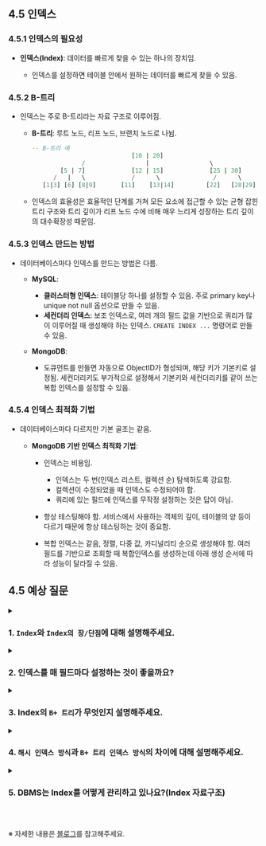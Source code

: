 ## 4.5 인덱스

### 4.5.1 인덱스의 필요성
- **인덱스(Index)**: 데이터를 빠르게 찾을 수 있는 하나의 장치임.

    - 인덱스를 설정하면 테이블 안에서 원하는 데이터를 빠르게 찾을 수 있음.

### 4.5.2 B-트리
- 인덱스는 주로 B-트리라는 자료 구조로 이루어짐.

    - **B-트리**: 루트 노드, 리프 노드, 브랜치 노드로 나뉨.

      ```sql
      -- B-트리 예
                                  [10 | 20]                             --(루트 노드)
                    /                 |                 \
              [5 | 7]             [12 | 15]             [25 | 30]       --(브랜치 노드)
            /   |   \             /      \               /      \
         [1|3] [6] [8|9]       [11]    [13|14]         [22]   [28|29]   --(리프 노드)
      ```
    - 인덱스의 효율성은 효율적인 단계를 거쳐 모든 요소에 접근할 수 있는 균형 잡힌 트리 구조와 트리 깊이가 리프 노드 수에 비해 매우 느리게 성장하는 트리 깊이의 대수확장성 때문임.

### 4.5.3 인덱스 만드는 방법
- 데이터베이스마다 인덱스를 만드는 방법은 다름.

    - **MySQL**:

        - **클러스터형 인덱스**: 테이블당 하나를 설정할 수 있음. 주로 primary key나 unique not null 옵션으로 만들 수 있음.
        - **세컨더리 인덱스**: 보조 인덱스로, 여러 개의 필드 값을 기반으로 쿼리가 많이 이루어질 때 생성해야 하는 인덱스. `CREATE INDEX ...` 명령어로 만들 수 있음.

    - **MongoDB**:

        - 도큐먼트를 만들면 자동으로 ObjectID가 형성되며, 해당 키가 기본키로 설정됨. 세컨더리키도 부가적으로 설정해서 기본키와 세컨더리키를 같이 쓰는 복합 인덱스를 설정할 수 있음.

### 4.5.4 인덱스 최적화 기법
- 데이터베이스마다 다르지만 기본 골조는 같음.

    - **MongoDB 기반 인덱스 최적화 기법**:

        - 인덱스는 비용임.

            - 인덱스는 두 번(인덱스 리스트, 컬렉션 순) 탐색하도록 강요함.
            - 컬렉션이 수정되었을 때 인덱스도 수정되어야 함.
            - 쿼리에 있는 필드에 인덱스를 무작정 설정하는 것은 답이 아님.

        - 항상 테스팅해야 함. 서비스에서 사용하는 객체의 깊이, 테이블의 양 등이 다르기 때문에 항상 테스팅하는 것이 중요함.

        - 복합 인덱스는 같음, 정렬, 다중 값, 카디널리티 순으로 생성해야 함. 여러 필드를 기반으로 조회할 때 복합인덱스를 생성하는데 아래 생성 순서에 따라 성능이 달라질 수 있음.

## 4.5 예상 질문

<details>
<summary>

### 1. `Index`와 `Index의 장/단점`에 대해 설명해주세요.

</summary>

```
인덱스는 데이터베이스의 검색 속도를 향상시키기 위해 사용되는 자료 구조입니다.
테이블 내의 데이터를 빠르게 찾는 데 도움을 주며, 주로 B-트리 구조로 구현됩니다.
인덱스의 주요 장점은 검색 성능의 향상입니다.
그러나 인덱스를 생성하고 유지하기 위해서는 추가적인 저장 공간이 필요하고, 데이터를 삽입하거나 수정할 때 인덱스를 재구성해야 하기 때문에 성능에 부담을 줄 수 있습니다.
따라서 인덱스는 검색이 자주 이루어지는 필드에 대해서만 신중하게 생성하는 것이 중요합니다.
```

</details>

<details>
<summary>

### 2. 인덱스를 매 필드마다 설정하는 것이 좋을까요?

</summary>

```
모든 필드에 인덱스를 설정하는 것은 비효율적입니다.
인덱스는 데이터를 빠르게 검색하는 데 유용하지만, 데이터 삽입, 삭제, 수정 작업 시 인덱스 역시 업데이트해야 하므로 성능 저하를 일으킬 수 있습니다.
또한, 인덱스는 추가적인 디스크 공간을 차지합니다.
따라서 자주 검색되고, 검색 성능의 향상이 필요한 필드에 대해서만 인덱스를 생성하는 것이 바람직합니다.
```

</details>

<details>
<summary>

### 3. Index의 `B+ 트리`가 무엇인지 설명해주세요.

</summary>

```
B+ 트리는 B-트리의 변형으로, 데이터베이스 인덱스에 널리 사용되는 자료 구조입니다.
B+ 트리는 모든 데이터가 리프 노드에만 저장되며, 내부 노드는 키를 가리키는 데 사용됩니다.
이 구조는 검색, 삽입, 삭제 작업을 균일하게 처리할 수 있도록 돕고, 리프 노드들은 링크드 리스트로 연결되어 범위 검색이나 순차 접근을 최적화합니다.
B+ 트리의 균형 구조로 인해 각 노드의 데이터는 상대적으로 균등하게 분포되며, 이는 대규모 데이터 처리에 효과적입니다.
```

</details>

<details>
<summary>

### 4. `해시 인덱스 방식`과 `B+ 트리 인덱스 방식`의 차이에 대해 설명해주세요.

</summary>

```
해시 인덱스 방식은 키 값을 해싱 알고리즘을 통해 인덱스 키를 생성하고, 이를 사용하여 데이터에 빠르게 접근합니다.
이 방식은 주로 등가 검색(특정 값에 대한 검색)에 유용하지만, 범위 검색이나 정렬된 데이터 접근에는 적합하지 않습니다.
반면, B+ 트리 인덱스 방식은 키와 포인터가 트리 구조를 이루고 있어 등가 검색과 범위 검색 모두에 효율적입니다.
또한, B+ 트리는 리프 노드가 연결 리스트로 연결되어 있어 순차 접근에도 유리합니다.
```

</details>

<details>
<summary>

### 5. DBMS는 Index를 어떻게 관리하고 있나요?(Index 자료구조)

</summary>

```
DBMS는 인덱스를 효율적으로 관리하기 위해 B-트리와 같은 균형 잡힌 트리 구조를 사용합니다.
인덱스는 데이터의 삽입, 삭제, 업데이트 시 동적으로 조정되며, 이러한 변경은 트리의 균형을 유지하기 위해 자동으로 재구성됩니다.
인덱스 관리는 데이터베이스의 성능과 직결되므로, DBMS는 인덱스의 최적화와 효율적인 데이터 접근을 보장하기 위해 내부적으로 다양한 알고리즘과 기법을 적용합니다.
예를 들어, 클러스터형 인덱스는 데이터와 함께 저장되어 빠른 접근을 가능하게 하고, 세컨더리 인덱스는 보조적인 데이터 접근 경로를 제공합니다.
```

</details>

&nbsp;

※ 자세한 내용은 [블로그](https://mandusitstudy.tistory.com/315)를 참고해주세요.